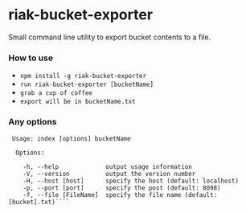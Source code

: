 # riak-bucket-exporter #

Small command line utility to export bucket contents to a file.

### How to use ###

* `npm install -g riak-bucket-exporter`
* `run riak-bucket-exporter [bucketName]`
* `grab a cup of coffee`
* `export will be in bucketName.txt`

### Any options ###

````
 Usage: index [options] bucketName

  Options:

    -h, --help             output usage information
    -V, --version          output the version number
    -H, --host [host]      specify the host (default: localhost)
    -p, --port [port]      specify the post (default: 8098)
    -f, --file [FileName]  specify the file name (default: [bucket].txt)````
